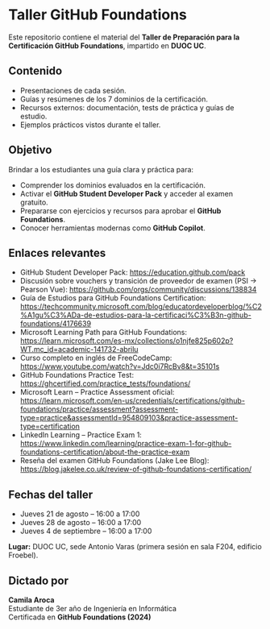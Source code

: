 # Taller GitHub Foundations

Este repositorio contiene el material del **Taller de Preparación para la Certificación GitHub Foundations**, impartido en **DUOC UC**.

## Contenido
- Presentaciones de cada sesión.
- Guías y resúmenes de los 7 dominios de la certificación.
- Recursos externos: documentación, tests de práctica y guías de estudio.
- Ejemplos prácticos vistos durante el taller.

## Objetivo
Brindar a los estudiantes una guía clara y práctica para:
- Comprender los dominios evaluados en la certificación.
- Activar el **GitHub Student Developer Pack** y acceder al examen gratuito.
- Prepararse con ejercicios y recursos para aprobar el **GitHub Foundations**.
- Conocer herramientas modernas como **GitHub Copilot**.

## Enlaces relevantes
- GitHub Student Developer Pack: https://education.github.com/pack
- Discusión sobre vouchers y transición de proveedor de examen (PSI → Pearson Vue): https://github.com/orgs/community/discussions/138834
- Guía de Estudios para GitHub Foundations Certification: https://techcommunity.microsoft.com/blog/educatordeveloperblog/%C2%A1gu%C3%ADa-de-estudios-para-la-certificaci%C3%B3n-github-foundations/4176639
- Microsoft Learning Path para GitHub Foundations: https://learn.microsoft.com/es-mx/collections/o1njfe825p602p?WT.mc_id=academic-141732-abrilu
- Curso completo en inglés de FreeCodeCamp: https://www.youtube.com/watch?v=Jdc0i7RcBv8&t=35101s
- GitHub Foundations Practice Test: https://ghcertified.com/practice_tests/foundations/
- Microsoft Learn – Practice Assessment oficial:
 https://learn.microsoft.com/en-us/credentials/certifications/github-foundations/practice/assessment?assessment-type=practice&assessmentId=954809103&practice-assessment-type=certification
- LinkedIn Learning – Practice Exam 1:
 https://www.linkedin.com/learning/practice-exam-1-for-github-foundations-certification/about-the-practice-exam
- Reseña del examen GitHub Foundations (Jake Lee Blog):
 https://blog.jakelee.co.uk/review-of-github-foundations-certification/

## Fechas del taller
- Jueves 21 de agosto – 16:00 a 17:00
- Jueves 28 de agosto – 16:00 a 17:00
- Jueves 4 de septiembre – 16:00 a 17:00

**Lugar:** DUOC UC, sede Antonio Varas (primera sesión en sala F204, edificio Froebel).

## Dictado por
**Camila Aroca**  
Estudiante de 3er año de Ingeniería en Informática  
Certificada en **GitHub Foundations (2024)**
